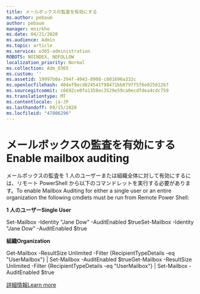 ```yaml
---
title: メールボックスの監査を有効にする
ms.author: pebaum
author: pebaum
manager: mnirkhe
ms.date: 04/21/2020
ms.audience: Admin
ms.topic: article
ms.service: o365-administration
ROBOTS: NOINDEX, NOFOLLOW
localization_priority: Normal
ms.collection: Adm_O365
ms.custom: ''
ms.assetid: 19997b0a-394f-4943-8908-c601696a332c
ms.openlocfilehash: 404ef9ecd824541f98471bb8797f5f6e025012b7
ms.sourcegitcommit: c6692ce0fa1358ec3529e59ca0ecdfdea4cdc759
ms.translationtype: MT
ms.contentlocale: ja-JP
ms.lasthandoff: 09/15/2020
ms.locfileid: "47806296"
---
```

# <a name="enable-mailbox-auditing"></a><span data-ttu-id="ae19a-102">メールボックスの監査を有効にする</span><span class="sxs-lookup"><span data-stu-id="ae19a-102">Enable mailbox auditing</span></span>

<span data-ttu-id="ae19a-103">メールボックスの監査を 1 人のユーザーまたは組織全体に対して有効にするには、リモート PowerShell から以下のコマンドレットを実行する必要があります。</span><span class="sxs-lookup"><span data-stu-id="ae19a-103">To enable Mailbox Auditing for either a single user or an entire organization the following cmdlets must be run from Remote Power Shell:</span></span>
  
 <span data-ttu-id="ae19a-104">**1 人のユーザー**</span><span class="sxs-lookup"><span data-stu-id="ae19a-104">**Single User**</span></span>
  
<span data-ttu-id="ae19a-105">Set-Mailbox -Identity "Jane Dow" -AuditEnabled $true</span><span class="sxs-lookup"><span data-stu-id="ae19a-105">Set-Mailbox -Identity "Jane Dow" -AuditEnabled $true</span></span>
  
 <span data-ttu-id="ae19a-106">**組織**</span><span class="sxs-lookup"><span data-stu-id="ae19a-106">**Organization**</span></span>
  
<span data-ttu-id="ae19a-107">Get-Mailbox -ResultSize Unlimited -Filter {RecipientTypeDetails -eq "UserMailbox"} | Set-Mailbox -AuditEnabled $true</span><span class="sxs-lookup"><span data-stu-id="ae19a-107">Get-Mailbox -ResultSize Unlimited -Filter {RecipientTypeDetails -eq "UserMailbox"} | Set-Mailbox -AuditEnabled $true</span></span>
  
[<span data-ttu-id="ae19a-108">詳細情報</span><span class="sxs-lookup"><span data-stu-id="ae19a-108">Learn more</span></span>](https://docs.microsoft.com/microsoft-365/compliance/enable-mailbox-auditing)
  

